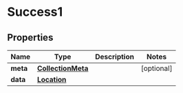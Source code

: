 # Success1

## Properties
Name | Type | Description | Notes
------------ | ------------- | ------------- | -------------
**meta** | [**CollectionMeta**](CollectionMeta.md) |  |  [optional]
**data** | [**Location**](Location.md) |  | 
